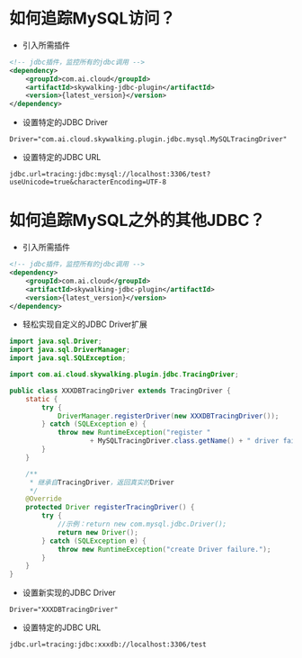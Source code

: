 # 如何追踪MySQL访问？
- 引入所需插件
```xml
<!-- jdbc插件，监控所有的jdbc调用 -->
<dependency>
    <groupId>com.ai.cloud</groupId>
    <artifactId>skywalking-jdbc-plugin</artifactId>
    <version>{latest_version}</version>
</dependency>
```
- 设置特定的JDBC Driver
```properties
Driver="com.ai.cloud.skywalking.plugin.jdbc.mysql.MySQLTracingDriver"
```
- 设置特定的JDBC URL
```properties
jdbc.url=tracing:jdbc:mysql://localhost:3306/test?useUnicode=true&characterEncoding=UTF-8
```

# 如何追踪MySQL之外的其他JDBC？ 
- 引入所需插件
```xml
<!-- jdbc插件，监控所有的jdbc调用 -->
<dependency>
    <groupId>com.ai.cloud</groupId>
    <artifactId>skywalking-jdbc-plugin</artifactId>
    <version>{latest_version}</version>
</dependency>
```
- 轻松实现自定义的JDBC Driver扩展
```java
import java.sql.Driver;
import java.sql.DriverManager;
import java.sql.SQLException;

import com.ai.cloud.skywalking.plugin.jdbc.TracingDriver;

public class XXXDBTracingDriver extends TracingDriver {
	static {
		try {
			DriverManager.registerDriver(new XXXDBTracingDriver());
		} catch (SQLException e) {
			throw new RuntimeException("register "
					+ MySQLTracingDriver.class.getName() + " driver failure.");
		}
	}

	/**
	 * 继承自TracingDriver，返回真实的Driver
	 */
	@Override
	protected Driver registerTracingDriver() {
		try {
			//示例：return new com.mysql.jdbc.Driver();
			return new Driver();
		} catch (SQLException e) {
			throw new RuntimeException("create Driver failure.");
		}
	}
}
```
- 设置新实现的JDBC Driver
```properties
Driver="XXXDBTracingDriver"
```
- 设置特定的JDBC URL
```properties
jdbc.url=tracing:jdbc:xxxdb://localhost:3306/test
```